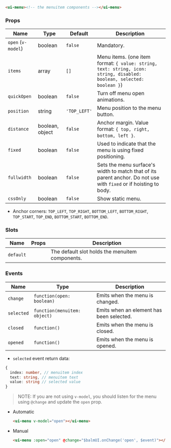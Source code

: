 ```html
<ui-menu><!-- the menuitem components --></ui-menu>
```

### Props

| Name               | Type            | Default      | Description                                                                                                       |
| ------------------ | --------------- | ------------ | ----------------------------------------------------------------------------------------------------------------- |
| `open` (`v-model`) | boolean         | `false`      | Mandatory.                                                                                                        |
| `items`            | array           | `[]`         | Menu items. (one item format: `{ value: string, text: string, icon: string, disabled: boolean, selected: boolean }`)             |
| `quickOpen`        | boolean         | `false`      | Turn off menu open animations.                                                                                    |
| `position`         | string          | `'TOP_LEFT'` | Menu position to the menu button.                                                                                 |
| `distance`         | boolean, object | `false`      | Anchor margin. Value format: `{ top, right, bottom, left }`.                                                      |
| `fixed`            | boolean         | `false`      | Used to indicate that the menu is using fixed positioning.                                                        |
| `fullwidth`        | boolean         | `false`      | Sets the menu surface's width to match that of its parent anchor. Do not use with `fixed` or if hoisting to body. |
| `cssOnly`          | boolean         | `false`      | Show static menu.                                                                                                 |

- Anchor corners: `TOP_LEFT`, `TOP_RIGHT`, `BOTTOM_LEFT`, `BOTTOM_RIGHT`, `TOP_START`, `TOP_END`, `BOTTOM_START`, `BOTTOM_END`.

### Slots

| Name      | Props | Description                                     |
| --------- | ----- | ----------------------------------------------- |
| `default` |       | The default slot holds the menuitem components. |

### Events

| Name       | Type                         | Description                              |
| ---------- | ---------------------------- | ---------------------------------------- |
| `change`   | `function(open: boolean)`    | Emits when the menu is changed.          |
| `selected` | `function(menuitem: object)` | Emits when an element has been selected. |
| `closed`   | `function()`                 | Emits when the menu is closed.           |
| `opened`   | `function()`                 | Emits when the menu is opened.           |

- `selected` event return data:

```ts
{
  index: number, // menuitem index
  text: string, // menuitem text
  value: string // selected value
}
```

> NOTE: If you are not using `v-model`, you should listen for the menu using `@change` and update the `open` prop.

- Automatic

  ```html
  <ui-menu v-model="open"></ui-menu>
  ```

- Manual

  ```html
  <ui-menu :open="open" @change="$balmUI.onChange('open', $event)"></ui-menu>
  ```
